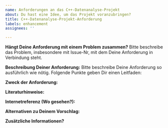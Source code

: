 ```yaml
---
name: Anforderungen an das C++-Datenanalyse-Projekt
about: Du hast eine Idee, um das Projekt voranzubringen?
title: C++-Datenanalyse-Projekt-Anforderung
labels: enhancement
assignees: ''

---
```


**Hängt Deine Anforderung mit einem Problem zusammen?**
Bitte beschreibe das Problem, insbesondere mit Issue-Nr, mit dem Deine Anforderung in Verbindung steht.

**Beschreibung Deiner Anforderung:**
Bitte beschreibe Deine Anforderung so ausführlich wie nötig. Folgende Punkte geben Dir einen Leitfaden:

**Zweck der Anforderung:**

**Literaturhinweise:**

**Internetreferenz (Wo gesehen?):**

**Alternativen zu Deinem Vorschlag:**

**Zusätzliche Informationen?**

